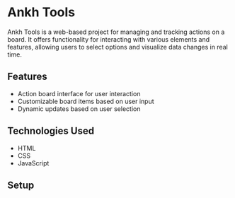 # Ankh Tools

Ankh Tools is a web-based project for managing and tracking actions on a board. It offers functionality for interacting with various elements and features, allowing users to select options and visualize data changes in real time.

## Features

- Action board interface for user interaction
- Customizable board items based on user input
- Dynamic updates based on user selection

## Technologies Used

- HTML
- CSS
- JavaScript

## Setup
